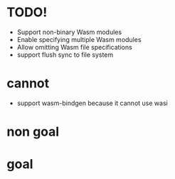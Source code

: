 # TODO!
- Support non-binary Wasm modules
- Enable specifying multiple Wasm modules
- Allow omitting Wasm file specifications
- support flush sync to file system

# cannot
- support wasm-bindgen
  because it cannot use wasi

# non goal

# goal


